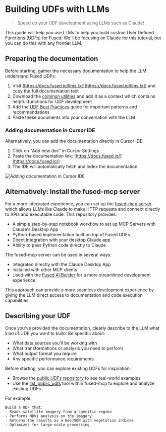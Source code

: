 # Building UDFs with LLMs

> Speed up your UDF development using LLMs such as Claude!

This guide will help you use LLMs to help you build custom User Defined Functions (UDFs) for Fused. We'll be focusing on Claude for this tutorial, but you can do this with any frontier LLM.

## Preparing the documentation

Before starting, gather the necessary documentation to help the LLM understand Fused UDFs:

1. Visit [https://docs.fused.io/llms.txt](https://docs.fused.io/llms.txt) and copy the full documentation text
2. Download the [common utilities](https://github.com/fusedio/udfs/blob/main/public/common/utils.py) and add it as a context which contains helpful functions for UDF development
3. Add the [UDF Best Practices](https://docs.fused.io/user-guide/best-practices/udf-best-practices/) guide for important patterns and recommendations
4. Paste these documents into your conversation with the LLM

### Adding documentation in Cursor IDE

Alternatively, you can add the documentation directly in Cursor IDE:

1. Click on "Add new doc" in Cursor Settings
2. Paste the documentation link: [https://docs.fused.io/](https://docs.fused.io/)
3. The IDE will automatically fetch and index the documentation

![Adding documentation in Cursor IDE](/img/user-guide/building-with-llm/building_with_llm.png)

## Alternatively: Install the fused-mcp server

For a more integrated experience, you can set up the [fused-mcp server](https://github.com/fusedio/fused-mcp) which allows LLMs like Claude to make HTTP requests and connect directly to APIs and executable code. This repository provides:

* A simple step-by-step notebook workflow to set up MCP Servers with Claude's Desktop App
* Python-based implementation built on top of Fused UDFs
* Direct integration with your desktop Claude app
* Ability to pass Python code directly to Claude

The fused-mcp server can be used in several ways:
* Integrated directly with the Claude Desktop App
* Installed with other MCP clients
* Used with the [Fused AI Builder](https://docs.fused.io/blog/announcing-fused-ai-builder/) for a more streamlined development experience

This approach can provide a more seamless development experience by giving the LLM direct access to documentation and code execution capabilities.

## Describing your UDF

Once you've provided the documentation, clearly describe to the LLM what kind of UDF you want to build. Be specific about:

* What data sources you'll be working with
* What transformations or analysis you need to perform
* What output format you require
* Any specific performance requirements

Before starting, you can explore existing UDFs for inspiration:
* Browse the [public UDFs repository](https://github.com/fusedio/udfs/tree/main/public) to see real-world examples
* Use the [list_public_udfs](https://github.com/fusedio/fused-mcp/tree/main/udfs/list_public_udfs) tool within fused-mcp to explore and analyze existing UDFs

For example:

```
Build a UDF that:
- Reads satellite imagery from a specific region
- Performs NDVI analysis on the imagery
- Returns the results as a GeoJSON with vegetation indices
- Optimizes for large-scale processing
```



